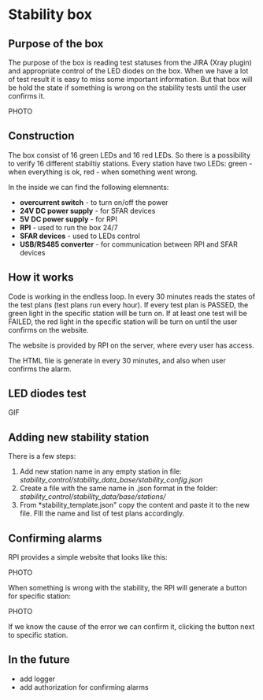 # Stability box

## Purpose of the box

The purpose of the box is reading test statuses from the JIRA (Xray plugin) and appropriate control of the LED diodes on the box. When we have a lot of test result it is easy to miss some important information. But that box will be hold the state if something is wrong on the stability tests until the user confirms it. 

PHOTO

## Construction

The box consist of 16 green LEDs and 16 red LEDs. So there is a possibility to verify 16 different stabiltiy stations. Every station have two LEDs: green - when everything is ok, red - when something went wrong. 

In the inside we can find the following elemnents:
- **overcurrent switch** - to turn on/off the power
- **24V DC power supply** - for SFAR devices
- **5V DC power supply** - for RPI
- **RPI** - used to run the box 24/7
- **SFAR devices** - used to LEDs control
- **USB/RS485 converter** - for communication between RPI and SFAR devices

## How it works

Code is working in the endless loop. In every 30 minutes reads the states of the test plans (test plans run every hour). If every test plan is PASSED, the green light in the specific station will be turn on. If at least one test will be FAILED, the red light in the specific station will be turn on until the user confirms on the website. 

The website is provided by RPI on the server, where every user has access. 

The HTML file is generate in every 30 minutes, and also when user confirms the alarm. 

## LED diodes test

GIF

## Adding new stability station

There is a few steps:
1. Add new station name in any empty station in file: *stability_control/stability_data_base/stability_config.json*
2. Create a file with the same name in .json format in the folder: *stability_control/stability_data/base/stations/*
3. From *stability_template.json" copy the content and paste it to the new file. FIll the name and list of test plans accordingly.

## Confirming alarms
RPI provides a simple website that looks like this:

PHOTO

When something is wrong with the stability, the RPI will generate a button for specific station:

PHOTO

If we know the cause of the error we can confirm it, clicking the button next to specific station.

## In the future
- add logger
- add authorization for confirming alarms
